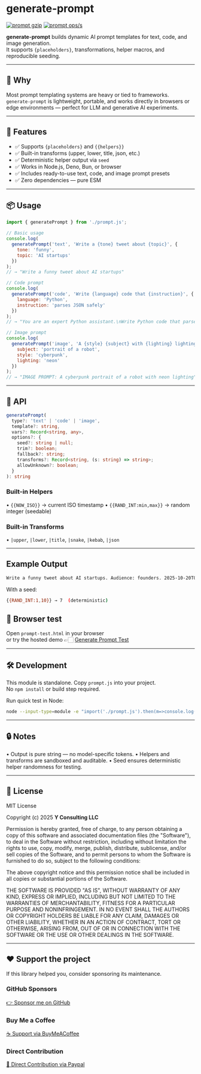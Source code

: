 # generate-prompt

[![prompt gzip](https://img.shields.io/endpoint?url=https://raw.githubusercontent.com/yvancg/generators/main/metrics/prompt.js.json)](../metrics/prompt.js.json)
[![prompt ops/s](https://img.shields.io/endpoint?url=https://raw.githubusercontent.com/yvancg/generators/main/bench/prompt.json)](../bench/prompt.json)

**generate-prompt** builds dynamic AI prompt templates for text, code, and image generation.  
It supports `{placeholders}`, transformations, helper macros, and reproducible seeding.

---

## 🚀 Why

Most prompt templating systems are heavy or tied to frameworks.  
`generate-prompt` is lightweight, portable, and works directly in browsers or edge environments — perfect for LLM and generative AI experiments.

---

## 🌟 Features

- ✅ Supports `{placeholders}` and `{{helpers}}`  
- ✅ Built-in transforms (upper, lower, title, json, etc.)  
- ✅ Deterministic helper output via `seed`  
- ✅ Works in Node.js, Deno, Bun, or browser  
- ✅ Includes ready-to-use text, code, and image prompt presets  
- ✅ Zero dependencies — pure ESM  

---

## 📦 Usage

```js
import { generatePrompt } from './prompt.js';

// Basic usage
console.log(
  generatePrompt('text', 'Write a {tone} tweet about {topic}', {
    tone: 'funny',
    topic: 'AI startups'
  })
);
// → "Write a funny tweet about AI startups"

// Code prompt
console.log(
  generatePrompt('code', 'Write {language} code that {instruction}', {
    language: 'Python',
    instruction: 'parses JSON safely'
  })
);
// → "You are an expert Python assistant.\nWrite Python code that parses JSON safely"

// Image prompt
console.log(
  generatePrompt('image', 'A {style} {subject} with {lighting} lighting', {
    subject: 'portrait of a robot',
    style: 'cyberpunk',
    lighting: 'neon'
  })
);
// → "IMAGE PROMPT: A cyberpunk portrait of a robot with neon lighting"
```

---

## 🧠 API

```ts
generatePrompt(
  type?: 'text' | 'code' | 'image',
  template?: string,
  vars?: Record<string, any>,
  options?: {
    seed?: string | null;
    trim?: boolean;
    fallback?: string;
    transforms?: Record<string, (s: string) => string>;
    allowUnknown?: boolean;
  }
): string
```
### Built-in Helpers
•	`{{NOW_ISO}}` → current ISO timestamp
•	`{{RAND_INT:min,max}}` → random integer (seedable)

### Built-in Transforms
•	`|upper`, `|lower`, `|title`, `|snake`, `|kebab`, `|json`

---

## Example Output

```bash
Write a funny tweet about AI startups. Audience: founders. 2025-10-20T09:00:00.000Z
```
With a seed:
```bash
{{RAND_INT:1,10}} → 7  (deterministic)
```

## 🧪 Browser test

Open `prompt-test.html` in your browser  
or try the hosted demo 👉🏻 
[Generate Prompt Test](https://yvancg.github.io/generators/generate-prompt/prompt-test.html)

---

## 🛠 Development

This module is standalone. Copy `prompt.js` into your project.  
No `npm install` or build step required.

Run quick test in Node:
```bash
node --input-type=module -e "import('./prompt.js').then(m=>console.log(m.generatePrompt('text','{tone} {topic}',{tone:'cool',topic:'AI'})))"
```

---

## 🔒 Notes

• Output is pure string — no model-specific tokens.
• Helpers and transforms are sandboxed and auditable.
• Seed ensures deterministic helper randomness for testing.
  
---

## 🪪 License

MIT License  

Copyright (c) 2025 **Y Consulting LLC**

Permission is hereby granted, free of charge, to any person obtaining a copy
of this software and associated documentation files (the "Software"), to deal
in the Software without restriction, including without limitation the rights
to use, copy, modify, merge, publish, distribute, sublicense, and/or sell
copies of the Software, and to permit persons to whom the Software is
furnished to do so, subject to the following conditions:

The above copyright notice and this permission notice shall be included in
all copies or substantial portions of the Software.

THE SOFTWARE IS PROVIDED "AS IS", WITHOUT WARRANTY OF ANY KIND, EXPRESS OR
IMPLIED, INCLUDING BUT NOT LIMITED TO THE WARRANTIES OF MERCHANTABILITY,
FITNESS FOR A PARTICULAR PURPOSE AND NONINFRINGEMENT. IN NO EVENT SHALL THE
AUTHORS OR COPYRIGHT HOLDERS BE LIABLE FOR ANY CLAIM, DAMAGES OR OTHER
LIABILITY, WHETHER IN AN ACTION OF CONTRACT, TORT OR OTHERWISE, ARISING FROM,
OUT OF OR IN CONNECTION WITH THE SOFTWARE OR THE USE OR OTHER DEALINGS IN
THE SOFTWARE.

---

## ❤️ Support the project

If this library helped you, consider sponsoring its maintenance.

### GitHub Sponsors

[👉 Sponsor me on GitHub](https://github.com/sponsors/yvancg)

### Buy Me a Coffee

[☕ Support via BuyMeACoffee](https://buymeacoffee.com/yconsulting)

### Direct Contribution

[💸 Direct Contribution via Paypal](https://www.paypal.com/ncp/payment/4HT7CA3E7HYBA)
